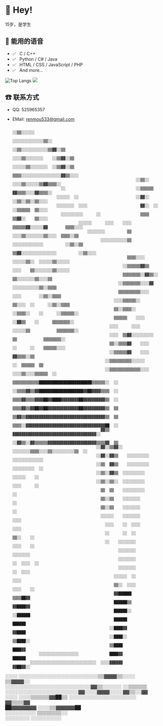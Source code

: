 # 👋 Hey!

15岁，是学生

## 💬 能用的语音

- ✅ ⁠ ⁢⁣⁡⁠ ⁢⁣⁡C / C++ 
- ✅ ⁠ ⁢⁣⁡⁠ ⁢⁣⁡Python / C# / Java
- ✅ ⁠ ⁢⁣⁡⁠ ⁢⁣⁡HTML / CSS / JavaScript / PHP
- ✅ ⁠ ⁢⁣⁡⁠ ⁢⁣⁡And more...

![Top Langs](https://github-readme-stats.vercel.app/api/top-langs/?username=someone120&layout=compact)
![](https://github-readme-stats.vercel.app/api?username=someone120&show_icons=true&title_color=ff2686&icon_color=ff2686&text_color=403339&bg_color=ffffff&hide_title=false)

## ☎ 联系方式

- QQ: 525965357
- EMail: renmou533@gmail.com

                                                                                                                                        
                                                                                                                                        
                                                                                                                                        
                                                                                                                                        
                                                                                                                                        
                                                                                                                                        
                                                                                                                                        
                                                                                                                                        
                                                                                                                                        
                                                                      ░░▒▒░░░░░░                                                        
                                                                  ░░░░░░░░░░░░░░▒▒░░                                                    
                                                                ░░▒▒░░░░░░░░░░░░▒▒▓▓░░▒▒                                                
                                                              ░░░░▒▒░░░░░░░░    ░░▒▒▓▓░░▒▒                                              
                                                              ░░░░░░▒▒░░░░░░░░  ░░▒▒▓▓░░▒▒                                              
                                                              ▒▒▒▒░░░░░░░░░░░░░░░░░░▓▓▒▒░░░░                                            
                                                              ░░▒▒░░  ░░░░▒▒░░░░░░▒▒▓▓▒▒▒▒░░                                            
                            ░░                                ░░▒▒▒▒▒▒    ▓▓▒▒▒▒░░░░▓▓▒▒▒▒░░                                            
                          ░░░░░░  ░░                          ░░▓▓░░        ░░▒▒░░▒▒░░▒▒░░░░                                            
                          ░░░░░░░░  ░░░░                        ▓▓░░  ░░    ░░▒▒▒▒▒▒  ▒▒░░░░                                            
                            ░░░░░░░░░░      ░░                  ▒▒▒▒        ▒▒▓▓░░    ▒▒░░░░                                            
                                    ░░░░░░      ░░░░    ░░░░  ▒▒▒▒▒▒▓▓░░░░░░▓▓        ▒▒▒▒░░░░                                          
                                        ░░░░░░░░          ▒▒    ░░░░▒▒░░░░░░░░▒▒░░░░  ▒▒▒▒░░▒▒                                          
                                              ░░░░░░░░░░░░▒▒  ░░░░░░░░░░░░░░          ░░▒▒░░▒▒                                          
                                                        ▒▒▓▓░░░░░░░░░░░░░░░░          ░░▒▒░░░░                                          
                                                          ▒▒▒▒░░░░    ░░░░░░▒▒░░  ░░░░░░▒▒░░░░░░                                        
                                                        ░░▒▒▒▒▒▒▓▓▒▒  ░░░░    ▒▒░░░░░░░░▒▒░░░░░░                                        
                                                        ▒▒▒▒▒▒▒▒░░▓▓▒▒░░      ▒▒░░░░░░░░▒▒░░░░▒▒                                        
                                                      ░░▒▒▒▒▒▒▒▒░░░░▓▓      ░░░░░░░░░░░░▒▒░░▒▒▒▒                                        
                                                      ▒▒▒▒▒▒▒▒▒▒░░░░      ░░░░        ░░▒▒░░▒▒▒▒                                        
                                                    ░░░░▒▒▒▒▒▒░░      ▒▒░░░░  ░░      ░░▒▒░░▒▒▒▒                                        
                                                    ▒▒░░▒▒▒▒░░    ░░▒▒▒▒░░    ░░      ░░▒▒▒▒▒▒░░                                        
                                                    ▒▒▒▒▒▒    ░░░░  ░░▓▓▒▒    ░░      ▒▒▒▒▒▒▒▒░░                                        
                                                  ░░░░      ░░░░  ░░░░░░▒▒            ▒▒▒▒▒▒▒▒░░                                        
                                                  ░░░░  ▒▒▓▓░░░░░░░░░░  ▒▒            ▒▒▒▒▒▒▒▒░░                                        
                                                  ▒▒░░▒▒▒▒▓▓    ░░░░    ░░      ░░    ▒▒▒▒▒▒░░░░                                        
                                                  ░░▒▒▒▒▒▒▓▓    ░░░░                  ▓▓▒▒▒▒░░▒▒                                        
                                                ░░▒▒▒▒▒▒▒▒▒▒░░░░░░                ░░  ▒▒▒▒▒▒  ▒▒                                        
                                                ░░▒▒▒▒▒▒▒▒▒▒▒▒▒▒░░░░        ░░░░▒▒░░░░▒▒▒▒▒▒  ░░                                        
                                                ▒▒▒▒▒▒▒▒▒▒▒▒████████████████████████▒▒▒▒▒▒░░  ░░                                        
                                              ░░▒▒▒▒▓▓▒▒▓▓████████████████████▓▓██▓▓▓▓▒▒▒▒  ░░                                          
                                              ▒▒▒▒▓▓▒▒▒▒▓▓▓▓██▓▓████▓▓▓▓▓▓▓▓██▓▓▓▓▓▓▓▓▓▓▒▒  ░░                                          
                                              ▒▒▒▒▓▓▒▒▓▓██▓▓██▓▓▓▓▓▓▓▓▓▓▓▓▓▓██▓▓▓▓▓▓▓▓▓▓▒▒  ▒▒                                          
                                              ▒▒▓▓▒▒▓▓▓▓▓▓▓▓▓▓▓▓▓▓▓▓▓▓▓▓▓▓▓▓▓▓▓▓▓▓▓▓▓▓▓▓▒▒  ▒▒                                          
                                              ▒▒▒▒░░▓▓▓▓▓▓▓▓▓▓▓▓▓▓▓▓▓▓▓▓▓▓▓▓▓▓▓▓▓▓▓▓▓▓▓▓██  ░░                                          
                                              ▓▓▒▒  ▓▓▓▓▓▓▓▓▓▓▓▓▓▓▓▓▓▓▓▓▓▓▓▓▓▓▓▓▓▓▓▓▓▓▓▓▓▓░░                                            
                                            ░░▓▓▒▒░░▓▓▒▒▒▒▒▒▓▓▓▓▓▓▓▓▓▓▓▓▓▓▓▓▓▓▓▓▓▓▒▒▒▒▓▓  ▒▒                                            
                                            ░░▓▓░░▒▒▓▓░░  ░░░░░░░░▒▒▒▒░░░░▒▒░░░░░░░░░░▒▒  ░░                                            
                                            ░░▓▓░░▓▓▒▒    ░░░░░░░░░░        ░░░░░░░░░░░░░░                                              
                                            ░░▒▒  ▓▓▒▒    ░░░░░░░░░░        ░░░░░░░░░░  ░░                                              
                                            ░░▒▒░░▓▓▒▒  ░░░░░░░░░░          ░░░░░░    ░░                                                
                                            ░░▒▒░░▒▒░░  ░░░░░░░░░░          ░░░░      ░░                                                
                                              ▒▒  ▒▒    ░░░░░░░░░░            ░░                                                        
                                              ▒▒░░▒▒    ░░░░░░░░              ░░                                                        
                                              ▒▒░░▒▒    ░░░░░░░░              ░░                                                        
                                              ░░░░░░    ░░░░░░░░              ░░░░                                                      
                                                ░░░░    ░░  ░░░░              ░░░░                                                      
                                                ░░      ░░  ░░                ▒▒░░    ░░                                                
                                                ░░    ░░░░░░░░                ░░░░    ░░                                                
                                                      ░░░░░░░░                ░░░░░░░░                                                  
                                                      ░░░░░░░░                ░░  ░░░░  ░░                                              
                                                      ░░░░░░░░                ░░  ░░░░                                                  
                                                    ░░░░░░  ░░                    ░░░░                                                  
                                                    ▒▒░░  ░░░░                    ░░░░    ░░                                            
                                                    ▓▓██████                        ▒▒▒▒██▓▓                                            
                                                    ██████▒▒                        ▓▓████▓▓                                            
                                                    ██████░░                        ░░██████                                            
                                                    ██████                            ██████                                            
                                                  ░░████▓▓                            ▓▓████                                            
                                                  ░░████░░                            ▒▒████░░                                          
                                                  ▒▒████                                ████▓▓                                          
                  ░░░░░░░░░░░░░░░░░░              ████▓▓                                ██████                                          
              ░░░░░░░░░░░░░░░░░░░░░░░░░░░░░░  ░░░░▓▓▓▓▓▓                                ▓▓██▓▓░░                                        
░░░░                  ░░░░░░░░░░░░░░░░░░░░░░░░░░▒▒▓▓▓▓▒▒░░░░                            ▒▒▓▓▓▓░░                                        
                        ░░░░░░░░░░░░░░░░░░░░░░░░░░░░▓▓▒▒░░░░░░                          ░░▒▒▒▒▒▒                                        
                      ░░░░░░░░░░░░░░░░░░░░░░░░▓▓░░░░▓▓▓▓░░░░                            ▓▓▒▒░░▓▓                                        
                ░░░░                    ░░░░▒▒▒▒▒▒▓▓██▒▒  ░░░░░░░░░░░░░░░░░░░░░░        ▓▓▒▒▒▒▓▓                                        
                                            ██▓▓▓▓▓▓▓▓                            ░░░░▒▒▓▓▓▓▓▓██                                        
                                          ░░░░░░░░░░                                  ▒▒▒▒▒▒▒▒░░                                        
                                            ░░░░░░░░                                  ░░░░░░░░░░                                        
                                                                                                                                        
                                                                                                                                        
